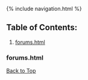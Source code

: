 {% include navigation.html %}

## Table of Contents:
1. [forums.html](#forumshtml)

### forums.html
[Back to Top](#table-of-contents)
<script src="https://emgithub.com/embed.js?target=https%3A%2F%2Fgithub.com%2FJakubPonulak%2F5_hackers%2Fblob%2Fmain%2Ftemplates%2Fforums.html&style=github&showBorder=on&showLineNumbers=on&fetchFromJsDelivr=on"></script>